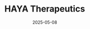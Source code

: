 ---  
layout: startup_page  
title: "HAYA Therapeutics"  
id: "hayatx.com"  
permalink: "/hayatherapeuticshayatx.com05082025/"  
website: "https://www.hayatx.com/"  
funding_round: "Series A"  
funding_amount: "$65M"  
investors: "Sofinnova Partners, Earlybird Venture Capital, Eli Lilly and Company, ATHOS, +ND Capital, Alexandria Venture Investments, LifeLink Ventures, Apollo Health Ventures, Longview Ventures, 4see ventures, BERNINA Bioinvest, Schroders Capital"  
about: "HAYA Therapeutics is a biotechnology company pioneering precision RNA-guided regulatory genome targeting therapeutics to reprogram disease-driving cell states for chronic and age-related diseases. They are developing a pipeline of RNA-guided therapies, with their lead candidate HTX-001 for heart failure. HAYA's platform leverages insights into the regulatory genome to create safer, more effective treatments."  
markets: "Biotech, Therapeutics, Healthcare"  
hq: "Lausanne, Switzerland"  
founded_year: "2017"  
linkedin: "https://www.linkedin.com/company/haya-therapeutics"  
twitter: "https://twitter.com/HAYA_lncRNA"  
instagram: ""  
facebook: ""  
crunchbase: "https://www.crunchbase.com/organization/haya-therapeutics"  
pitchbook: "https://pitchbook.com/profiles/company/226594-36"  

date_display: "08-May-2025"  
date: "2025-05-08"

# SEO Optimization  
meta_title: "HAYA Therapeutics - Series A Funding ($65M)"  
meta_description: "HAYA Therapeutics, HAYA Therapeutics is a biotechnology company pioneering precision RNA-guided regulatory genome targeting therapeutics to reprogram disease-driving cel..."  
meta_keywords: "HAYA Therapeutics, Biotech, Therapeutics, Healthcare, Series A funding"  
canonical_url: "https://startup.projectstartups.com/hayatherapeuticshayatx.com05082025/"  
---